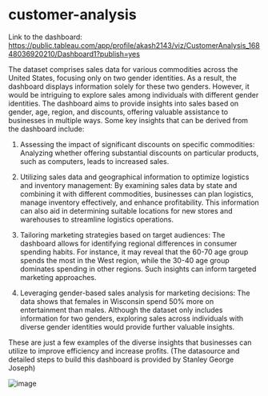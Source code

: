 # customer-analysis
Link to the dashboard: https://public.tableau.com/app/profile/akash2143/viz/CustomerAnalysis_16848036920210/Dashboard1?publish=yes

The dataset comprises sales data for various commodities across the United States, focusing only on two gender identities. As a result, the dashboard displays information solely for these two genders. However, it would be intriguing to explore sales among individuals with different gender identities. The dashboard aims to provide insights into sales based on gender, age, region, and discounts, offering valuable assistance to businesses in multiple ways. Some key insights that can be derived from the dashboard include:

1) Assessing the impact of significant discounts on specific commodities: Analyzing whether offering substantial discounts on particular products, such as computers, leads to increased sales.

2) Utilizing sales data and geographical information to optimize logistics and inventory management: By examining sales data by state and combining it with different commodities, businesses can plan logistics, manage inventory effectively, and enhance profitability. This information can also aid in determining suitable locations for new stores and warehouses to streamline logistics operations.

3) Tailoring marketing strategies based on target audiences: The dashboard allows for identifying regional differences in consumer spending habits. For instance, it may reveal that the 60-70 age group spends the most in the West region, while the 30-40 age group dominates spending in other regions. Such insights can inform targeted marketing approaches.

4) Leveraging gender-based sales analysis for marketing decisions: The data shows that females in Wisconsin spend 50% more on entertainment than males. Although the dataset only includes information for two genders, exploring sales across individuals with diverse gender identities would provide further valuable insights.

These are just a few examples of the diverse insights that businesses can utilize to improve efficiency and increase profits. (The datasource and detailed steps to build this dashboard is provided by Stanley George Joseph)


![image](https://github.com/akashkodes/customer-analysis/assets/128107742/c6df21fe-56b3-41ec-9bbb-26b4cee80799)
